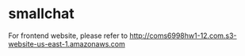# smallchat
For frontend website, please refer to http://coms6998hw1-12.com.s3-website-us-east-1.amazonaws.com
